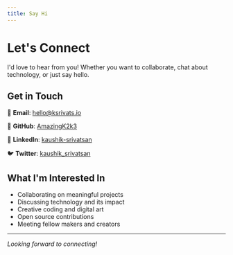 ```yaml
---
title: Say Hi
---
```


# Let's Connect

I'd love to hear from you! Whether you want to collaborate, chat about technology, or just say hello.

## Get in Touch

📧 **Email**: [hello@ksrivats.io](mailto:hello@ksrivats.io)

🐙 **GitHub**: [AmazingK2k3](https://github.com/AmazingK2k3)

💼 **LinkedIn**: [kaushik-srivatsan](https://linkedin.com/in/kaushik-srivatsan)

🐦 **Twitter**: [kaushik_srivatsan](https://twitter.com/kaushik_srivatsan)

## What I'm Interested In

- Collaborating on meaningful projects
- Discussing technology and its impact
- Creative coding and digital art
- Open source contributions
- Meeting fellow makers and creators

---

*Looking forward to connecting!*
